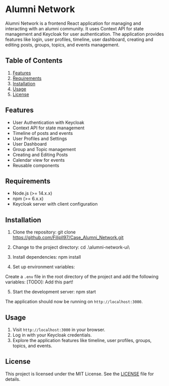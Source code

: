 # Alumni Network

Alumni Network is a frontend React application for managing and interacting with an alumni community. It uses Context API for state management and Keycloak for user authentication. The application provides features like login, user profiles, timeline, user dashboard, creating and editing posts, groups, topics, and events management.

## Table of Contents

1. [Features](#features)
2. [Requirements](#requirements)
3. [Installation](#installation)
4. [Usage](#usage)
5. [License](#license)

## Features

- User Authentication with Keycloak
- Context API for state management
- Timeline of posts and events
- User Profiles and Settings
- User Dashboard
- Group and Topic management
- Creating and Editing Posts
- Calendar view for events
- Reusable components

## Requirements

- Node.js (>= 14.x.x)
- npm (>= 6.x.x)
- Keycloak server with client configuration

## Installation

1. Clone the repository:
git clone https://github.com/Filipll97/Case_Alumni_Network.git

2. Change to the project directory:
cd .\alumni-network-ui\

3. Install dependencies:
npm install

4. Set up environment variables:

Create a `.env` file in the root directory of the project and add the following variables:
[TODO]: Add this part!

5. Start the development server:
npm start

The application should now be running on `http://localhost:3000`.

## Usage

1. Visit `http://localhost:3000` in your browser.
2. Log in with your Keycloak credentials.
3. Explore the application features like timeline, user profiles, groups, topics, and events.

## License

This project is licensed under the MIT License. See the [LICENSE](LICENSE) file for details.
